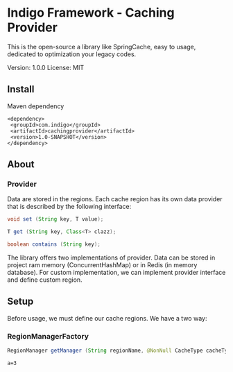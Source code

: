 # Indigo Framework - Caching Provider

This is the open-source a library like SpringCache, easy to usage, dedicated to optimization your legacy codes.

Version: 1.0.0
License: MIT

## Install

Maven dependency

```maven
<dependency>
 <groupId>com.indigo</groupId>
 <artifactId>cachingprovider</artifactId>
 <version>1.0-SNAPSHOT</version>
</dependency>
```

## About

### Provider

Data are stored in the regions. Each cache region has its own data provider that is described by the following interface:

```java
void set (String key, T value);

T get (String key, Class<T> clazz);

boolean contains (String key);
```
The library offers two implementations of provider. Data can be stored in project ram memory (ConcurrentHashMap) or
in Redis (in memory database). For custom implementation, we can implement provider interface and define custom region.

## Setup

Before usage, we must define our cache regions. We have a two way:

### RegionManagerFactory
```java
RegionManager getManager (String regionName, @NonNull CacheType cacheType, RedisConfig redisConfig, int expirationTime, boolean autoUpdate);
```

```properties
a=3
```
